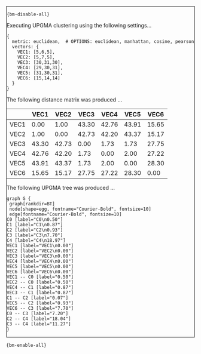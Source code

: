 <div style="border:1px solid black;">

`{bm-disable-all}`

Executing UPGMA clustering using the following settings...

```
{
  metric: euclidean,  # OPTIONS: euclidean, manhattan, cosine, pearson
  vectors: {
    VEC1: [5,6,5],
    VEC2: [5,7,5],
    VEC3: [30,31,30],
    VEC4: [29,30,31],
    VEC5: [31,30,31],
    VEC6: [15,14,14]
  }
}

```

The following distance matrix was produced ...

<table>
<thead><tr>
<th></th>
<th>VEC1</th>
<th>VEC2</th>
<th>VEC3</th>
<th>VEC4</th>
<th>VEC5</th>
<th>VEC6</th>
</tr></thead>
<tbody>
<tr>
<td>VEC1</td>
<td>0.00</td>
<td>1.00</td>
<td>43.30</td>
<td>42.76</td>
<td>43.91</td>
<td>15.65</td>
</tr>
<tr>
<td>VEC2</td>
<td>1.00</td>
<td>0.00</td>
<td>42.73</td>
<td>42.20</td>
<td>43.37</td>
<td>15.17</td>
</tr>
<tr>
<td>VEC3</td>
<td>43.30</td>
<td>42.73</td>
<td>0.00</td>
<td>1.73</td>
<td>1.73</td>
<td>27.75</td>
</tr>
<tr>
<td>VEC4</td>
<td>42.76</td>
<td>42.20</td>
<td>1.73</td>
<td>0.00</td>
<td>2.00</td>
<td>27.22</td>
</tr>
<tr>
<td>VEC5</td>
<td>43.91</td>
<td>43.37</td>
<td>1.73</td>
<td>2.00</td>
<td>0.00</td>
<td>28.30</td>
</tr>
<tr>
<td>VEC6</td>
<td>15.65</td>
<td>15.17</td>
<td>27.75</td>
<td>27.22</td>
<td>28.30</td>
<td>0.00</td>
</tr>
</tbody>
</table>

The following UPGMA tree was produced ...

```{dot}
graph G {
 graph[rankdir=BT]
 node[shape=egg, fontname="Courier-Bold", fontsize=10]
 edge[fontname="Courier-Bold", fontsize=10]
C0 [label="C0\n0.50"]
C1 [label="C1\n0.87"]
C2 [label="C2\n0.93"]
C3 [label="C3\n7.70"]
C4 [label="C4\n18.97"]
VEC1 [label="VEC1\n0.00"]
VEC2 [label="VEC2\n0.00"]
VEC3 [label="VEC3\n0.00"]
VEC4 [label="VEC4\n0.00"]
VEC5 [label="VEC5\n0.00"]
VEC6 [label="VEC6\n0.00"]
VEC1 -- C0 [label="0.50"]
VEC2 -- C0 [label="0.50"]
VEC4 -- C1 [label="0.87"]
VEC3 -- C1 [label="0.87"]
C1 -- C2 [label="0.07"]
VEC5 -- C2 [label="0.93"]
VEC6 -- C3 [label="7.70"]
C0 -- C3 [label="7.20"]
C2 -- C4 [label="18.04"]
C3 -- C4 [label="11.27"]
}
```

</div>

`{bm-enable-all}`

